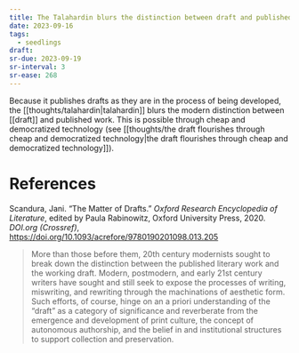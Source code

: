 ```yaml
---
title: The Talahardin blurs the distinction between draft and published work
date: 2023-09-16
tags:
  - seedlings
draft:
sr-due: 2023-09-19
sr-interval: 3
sr-ease: 268
---
```

Because it publishes drafts as they are in the process of being developed, the [[thoughts/talahardin|talahardin]] blurs the modern distinction between [[draft]] and published work. This is possible through cheap and democratized technology (see [[thoughts/the draft flourishes through cheap and democratized technology|the draft flourishes through cheap and democratized technology]]).

# References

Scandura, Jani. “The Matter of Drafts.” _Oxford Research Encyclopedia of Literature_, edited by Paula Rabinowitz, Oxford University Press, 2020. _DOI.org (Crossref)_, https://doi.org/10.1093/acrefore/9780190201098.013.205

>More than those before them, 20th century modernists sought to break down the distinction between the published literary work and the working draft. Modern, postmodern, and early 21st century writers have sought and still seek to expose the processes of writing, miswriting, and rewriting through the machinations of aesthetic form. Such efforts, of course, hinge on an a priori understanding of the “draft” as a category of significance and reverberate from the emergence and development of print culture, the concept of autonomous authorship, and the belief in and institutional structures to support collection and preservation.